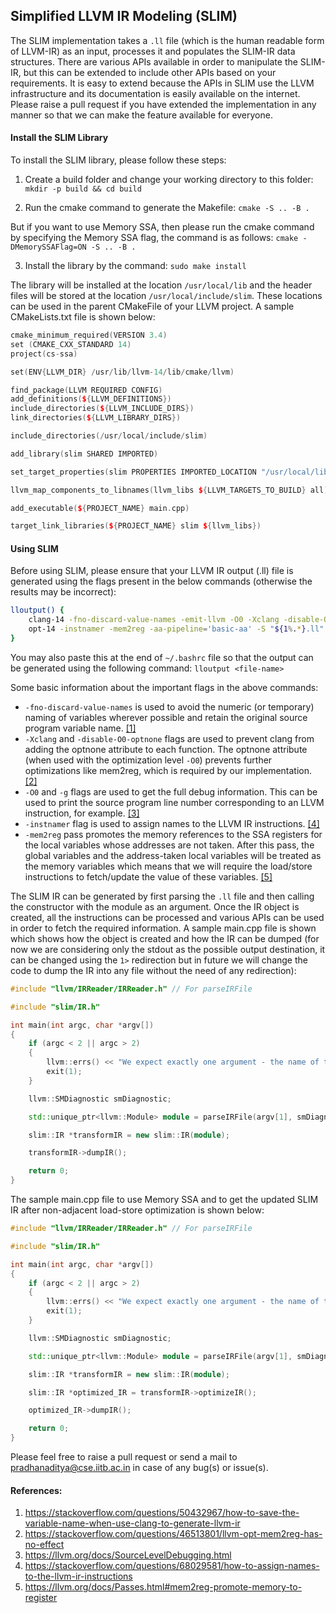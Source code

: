 ## Simplified LLVM IR Modeling (SLIM)

The SLIM implementation takes a `.ll` file (which is the human readable form of LLVM-IR) as an input, processes it and populates the SLIM-IR data structures. There are various APIs available in order to manipulate the SLIM-IR, but this can be extended to include other APIs based on your requirements. It is easy to extend because the APIs in SLIM use the LLVM infrastructure and its documentation is easily available on the internet. Please raise a pull request if you have extended the implementation in any manner so that we can make the feature available for everyone.

#### Install the SLIM Library

To install the SLIM library, please follow these steps:

1. Create a build folder and change your working directory to this folder: `mkdir -p build && cd build`

2. Run the cmake command to generate the Makefile:
   `cmake -S .. -B .`

But if you want to use Memory SSA, then please run the cmake command by specifying the Memory SSA flag, the command is as follows:
`cmake -DMemorySSAFlag=ON -S .. -B .`

3. Install the library by the command:
   `sudo make install`

The library will be installed at the location `/usr/local/lib` and the header files will be stored at the location `/usr/local/include/slim`. These locations can be used in the parent CMakeFile of your LLVM project. A sample CMakeLists.txt file is shown below:

```c++
cmake_minimum_required(VERSION 3.4)
set (CMAKE_CXX_STANDARD 14)
project(cs-ssa)

set(ENV{LLVM_DIR} /usr/lib/llvm-14/lib/cmake/llvm)

find_package(LLVM REQUIRED CONFIG)
add_definitions(${LLVM_DEFINITIONS})
include_directories(${LLVM_INCLUDE_DIRS})
link_directories(${LLVM_LIBRARY_DIRS})

include_directories(/usr/local/include/slim)

add_library(slim SHARED IMPORTED)

set_target_properties(slim PROPERTIES IMPORTED_LOCATION "/usr/local/lib/libslim.so")

llvm_map_components_to_libnames(llvm_libs ${LLVM_TARGETS_TO_BUILD} all)

add_executable(${PROJECT_NAME} main.cpp)

target_link_libraries(${PROJECT_NAME} slim ${llvm_libs})
```

#### Using SLIM

Before using SLIM, please ensure that your LLVM IR output (.ll) file is generated using the flags present in the below commands (otherwise the results may be incorrect):

```bash
lloutput() {
    clang-14 -fno-discard-value-names -emit-llvm -O0 -Xclang -disable-O0-optnone -g -S "$1" -o "${1%.*}.ll"
    opt-14 -instnamer -mem2reg -aa-pipeline='basic-aa' -S "${1%.*}.ll" > "${1%.*}.slim.ll"
}
```

You may also paste this at the end of `~/.bashrc` file so that the output can be generated using the following command:
`lloutput <file-name>`

Some basic information about the important flags in the above commands:

- `-fno-discard-value-names` is used to avoid the numeric (or temporary) naming of variables wherever possible and retain the original source program variable name. [[1]](https://stackoverflow.com/questions/50432967/how-to-save-the-variable-name-when-use-clang-to-generate-llvm-ir)
- `-Xclang` and `-disable-O0-optnone` flags are used to prevent clang from adding the optnone attribute to each function. The optnone attribute (when used with the optimization level `-O0`) prevents further optimizations like mem2reg, which is required by our implementation. [[2]](https://stackoverflow.com/questions/46513801/llvm-opt-mem2reg-has-no-effect)
- `-O0` and `-g` flags are used to get the full debug information. This can be used to print the source program line number corresponding to an LLVM instruction, for example. [[3]](https://llvm.org/docs/SourceLevelDebugging.html)
- `-instnamer` flag is used to assign names to the LLVM IR instructions. [[4]](https://stackoverflow.com/questions/68029581/how-to-assign-names-to-the-llvm-ir-instructions)
- `-mem2reg` pass promotes the memory references to the SSA registers for the local variables whose addresses are not taken. After this pass, the global variables and the address-taken local variables will be treated as the memory variables which means that we will require the load/store instructions to fetch/update the value of these variables. [[5]](https://llvm.org/docs/Passes.html#mem2reg-promote-memory-to-register)

The SLIM IR can be generated by first parsing the `.ll` file and then calling the constructor with the module as an argument. Once the IR object is created, all the instructions can be processed and various APIs can be used in order to fetch the required information. A sample main.cpp file is shown which shows how the object is created and how the IR can be dumped (for now we are considering only the stdout as the possible output destination, it can be changed using the `1>` redirection but in future we will change the code to dump the IR into any file without the need of any redirection):

```c++
#include "llvm/IRReader/IRReader.h" // For parseIRFile

#include "slim/IR.h"

int main(int argc, char *argv[])
{
    if (argc < 2 || argc > 2)
    {
        llvm::errs() << "We expect exactly one argument - the name of the LLVM IR file!\n";
        exit(1);
    }

    llvm::SMDiagnostic smDiagnostic;

    std::unique_ptr<llvm::Module> module = parseIRFile(argv[1], smDiagnostic, context);

    slim::IR *transformIR = new slim::IR(module);

    transformIR->dumpIR();

    return 0;
}

```

The sample main.cpp file to use Memory SSA and to get the updated SLIM IR after non-adjacent load-store optimization is shown below:

```c++
#include "llvm/IRReader/IRReader.h" // For parseIRFile

#include "slim/IR.h"

int main(int argc, char *argv[])
{
    if (argc < 2 || argc > 2)
    {
        llvm::errs() << "We expect exactly one argument - the name of the LLVM IR file!\n";
        exit(1);
    }

    llvm::SMDiagnostic smDiagnostic;

    std::unique_ptr<llvm::Module> module = parseIRFile(argv[1], smDiagnostic, context);

    slim::IR *transformIR = new slim::IR(module);

    slim::IR *optimized_IR = transformIR->optimizeIR();

    optimized_IR->dumpIR();

    return 0;
}

```

Please feel free to raise a pull request or send a mail to pradhanaditya@cse.iitb.ac.in in case of any bug(s) or issue(s).

#### References:

1. https://stackoverflow.com/questions/50432967/how-to-save-the-variable-name-when-use-clang-to-generate-llvm-ir
2. https://stackoverflow.com/questions/46513801/llvm-opt-mem2reg-has-no-effect
3. https://llvm.org/docs/SourceLevelDebugging.html
4. https://stackoverflow.com/questions/68029581/how-to-assign-names-to-the-llvm-ir-instructions
5. https://llvm.org/docs/Passes.html#mem2reg-promote-memory-to-register
